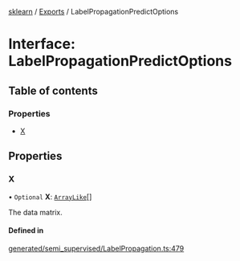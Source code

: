 [sklearn](../readme.md) / [Exports](../modules.md) / LabelPropagationPredictOptions

# Interface: LabelPropagationPredictOptions

## Table of contents

### Properties

- [X](LabelPropagationPredictOptions.md#x)

## Properties

### X

• `Optional` **X**: [`ArrayLike`](../modules.md#arraylike)[]

The data matrix.

#### Defined in

[generated/semi_supervised/LabelPropagation.ts:479](https://github.com/transitive-bullshit/scikit-learn-ts/blob/367336a/packages/sklearn/src/generated/semi_supervised/LabelPropagation.ts#L479)
